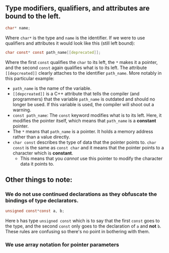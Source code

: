## Type modifiers, qualifiers, and attributes are bound to the left.
```C
char* name;
```
Where `char*` is the type and `name` is the identifier.
If we were to use qualifiers and attributes it would look like this (still left bound):
```C
char const* const path_name[[deprecated]];
```
Where the first `const` qualifies the `char` to its left, the `*` makes it a pointer, and the second `const` again qualifies what is to its left. The attribute `[[depcreated]]` clearly attaches to the identifier `path_name`.
More notably in this particular example:
- `path_name` is the name of the variable.
- `[[depcreated]]` is a C++ attribute that tells the compiler (and programmers) that the variable `path_name` is outdated and should no longer be used. If this variable is used, the compiler will shoot out a warning.
- `const path_name`: The `const` keyword modifies what is to its left. Here, it modifies the pointer itself, which means that `path_name` is a **constant** pointer.
- The `*` means that `path_name` is a pointer. It holds a memory address rather than a value directly.
- `char const` describes the type of data that the pointer points to. `char const` is the same as `const char` and it means that the pointer points to a character which is **constant**.
	- This means that you *cannot* use this pointer to modify the character data it points to.
## Other things to note:
### We do not use continued declarations as they obfuscate the bindings of type declarators.
```C
unsigned const*const a, b;
```
Here `b` has type `unsigned const` which is to say that the first `const` goes to the type, and the second `const` only goes to the declaration of `a` and **not** `b`. These rules are confusing so there's no point in bothering with them.
### We use array notation for pointer parameters
